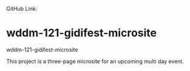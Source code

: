 GitHub Link: 

# wddm-121-gidifest-microsite
wddm-121-gidifest-microsite

This project is a three-page microsite for an upcoming multi day event. 

